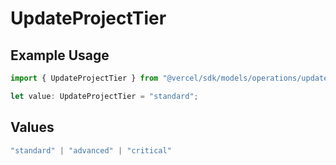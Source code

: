 # UpdateProjectTier

## Example Usage

```typescript
import { UpdateProjectTier } from "@vercel/sdk/models/operations/updateproject.js";

let value: UpdateProjectTier = "standard";
```

## Values

```typescript
"standard" | "advanced" | "critical"
```